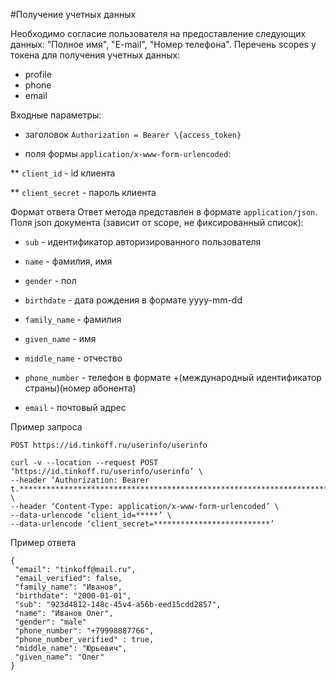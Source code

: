 #Получение учетных данных

Необходимо согласие пользователя на предоставление следующих данных: "Полное имя", "E-mail", "Номер телефона". Перечень scopes у токена для получения учетных данных:

* profile
* phone
* email

Входные параметры:

* заголовок `Authorization = Bearer \{access_token}`

* поля формы `application/x-www-form-urlencoded`:

** `client_id` - id клиента

** `client_secret` - пароль клиента

Формат ответа
Ответ метода представлен в формате `application/json`. Поля json документа (зависит от scope, не фиксированный список):

* `sub` - идентификатор авторизированного пользователя

* `name` - фамилия, имя

* `gender` - пол

* `birthdate` - дата рождения в формате yyyy-mm-dd

* `family_name` - фамилия

* `given_name` - имя

* `middle_name` - отчество

* `phone_number` - телефон в формате +(международный идентификатор страны)(номер абонента)

* `email` - почтовый адрес

Пример запроса

```POST https://id.tinkoff.ru/userinfo/userinfo```

```
curl -v --location --request POST ‘https://id.tinkoff.ru/userinfo/userinfo’ \
--header ‘Authorization: Bearer t.***********************************************************************’ \
--header ‘Content-Type: application/x-www-form-urlencoded’ \
--data-urlencode ‘client_id=*****’ \
--data-urlencode ‘client_secret=**************************’ 
```

Пример ответа

```
{
 "email": "tinkoff@mail.ru",
 "email_verified": false,
 "family_name": "Иванов",
 "birthdate": "2000-01-01",
 "sub": "923d4812-148c-45v4-a56b-eed15cdd2857",
 "name": "Иванов Олег",
 "gender": "male"
 "phone_number": "+79998887766",
 "phone_number_verified" : true,
 "middle_name": "Юрьевич",
 "given_name": "Олег"
}
```





